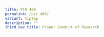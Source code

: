```yaml
---
title: PCR 400
permalink: /pcr-400/
variant: tiptap
description: ""
third_nav_title: Proper Conduct of Research
---
```

